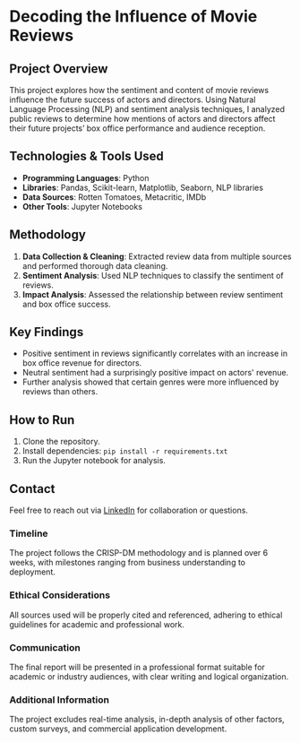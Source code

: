 # Decoding the Influence of Movie Reviews

## Project Overview
This project explores how the sentiment and content of movie reviews influence the future success of actors and directors. Using Natural Language Processing (NLP) and sentiment analysis techniques, I analyzed public reviews to determine how mentions of actors and directors affect their future projects’ box office performance and audience reception.

## Technologies & Tools Used
- **Programming Languages**: Python
- **Libraries**: Pandas, Scikit-learn, Matplotlib, Seaborn, NLP libraries
- **Data Sources**: Rotten Tomatoes, Metacritic, IMDb
- **Other Tools**: Jupyter Notebooks

## Methodology
1. **Data Collection & Cleaning**: Extracted review data from multiple sources and performed thorough data cleaning.
2. **Sentiment Analysis**: Used NLP techniques to classify the sentiment of reviews.
3. **Impact Analysis**: Assessed the relationship between review sentiment and box office success.

## Key Findings
- Positive sentiment in reviews significantly correlates with an increase in box office revenue for directors.
- Neutral sentiment had a surprisingly positive impact on actors' revenue.
- Further analysis showed that certain genres were more influenced by reviews than others.

## How to Run
1. Clone the repository.
2. Install dependencies: `pip install -r requirements.txt`
3. Run the Jupyter notebook for analysis.


## Contact
Feel free to reach out via [LinkedIn](https://www.linkedin.com/in/tonirgaray/) for collaboration or questions.

### Timeline
The project follows the CRISP-DM methodology and is planned over 6 weeks, with milestones ranging from business understanding to deployment.

### Ethical Considerations
All sources used will be properly cited and referenced, adhering to ethical guidelines for academic and professional work.

### Communication
The final report will be presented in a professional format suitable for academic or industry audiences, with clear writing and logical organization.

### Additional Information
The project excludes real-time analysis, in-depth analysis of other factors, custom surveys, and commercial application development.
